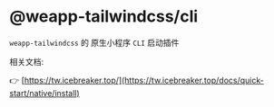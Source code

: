 # @weapp-tailwindcss/cli

`weapp-tailwindcss` 的 原生小程序 `CLI` 启动插件

相关文档:

👉 [https://tw.icebreaker.top/](https://tw.icebreaker.top/docs/quick-start/native/install)
